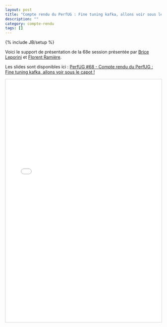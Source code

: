 ```yaml
---
layout: post
title: "Compte rendu du PerfUG : Fine tuning kafka, allons voir sous le capot !"
description: ""
category: compte-rendu
tags: []
---
```

{% include JB/setup %}

Voici le support de présentation de la 68e session présentée par [Brice Leporini](https://twitter.com/blep) et [Florent Ramière](https://twitter.com/framiere).
<!-- more -->


Les slides sont disponibles ici : [PerfUG #68 - Compte rendu du PerfUG : Fine tuning kafka, allons voir sous le capot !]({{site.url}}/assets/files/PerfUG68.pdf)

<iframe src="{{site.url}}/assets/files/PerfUG68.pdf" width="940" height="783" frameborder="0" marginwidth="0" marginheight="0" scrolling="no" style="border:1px solid #CCC; border-width:1px; margin-bottom:5px; max-width: 100%;" allowfullscreen> </iframe>
